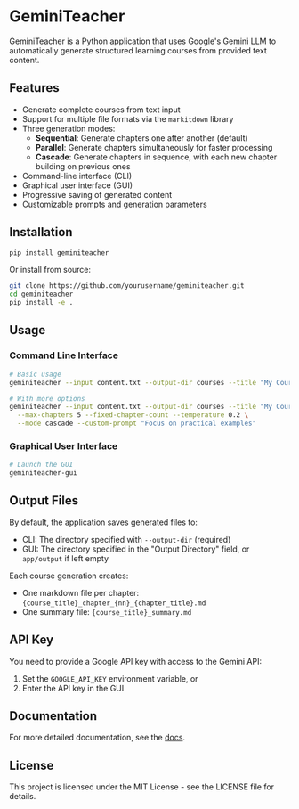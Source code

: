 # GeminiTeacher

GeminiTeacher is a Python application that uses Google's Gemini LLM to automatically generate structured learning courses from provided text content.

## Features

- Generate complete courses from text input
- Support for multiple file formats via the `markitdown` library
- Three generation modes:
  - **Sequential**: Generate chapters one after another (default)
  - **Parallel**: Generate chapters simultaneously for faster processing
  - **Cascade**: Generate chapters in sequence, with each new chapter building on previous ones
- Command-line interface (CLI)
- Graphical user interface (GUI)
- Progressive saving of generated content
- Customizable prompts and generation parameters

## Installation

```bash
pip install geminiteacher
```

Or install from source:

```bash
git clone https://github.com/yourusername/geminiteacher.git
cd geminiteacher
pip install -e .
```

## Usage

### Command Line Interface

```bash
# Basic usage
geminiteacher --input content.txt --output-dir courses --title "My Course"

# With more options
geminiteacher --input content.txt --output-dir courses --title "My Course" \
  --max-chapters 5 --fixed-chapter-count --temperature 0.2 \
  --mode cascade --custom-prompt "Focus on practical examples"
```

### Graphical User Interface

```bash
# Launch the GUI
geminiteacher-gui
```

## Output Files

By default, the application saves generated files to:
- CLI: The directory specified with `--output-dir` (required)
- GUI: The directory specified in the "Output Directory" field, or `app/output` if left empty

Each course generation creates:
- One markdown file per chapter: `{course_title}_chapter_{nn}_{chapter_title}.md`
- One summary file: `{course_title}_summary.md`

## API Key

You need to provide a Google API key with access to the Gemini API:

1. Set the `GOOGLE_API_KEY` environment variable, or
2. Enter the API key in the GUI

## Documentation

For more detailed documentation, see the [docs](https://geminiteacher.readthedocs.io/).

## License

This project is licensed under the MIT License - see the LICENSE file for details.
